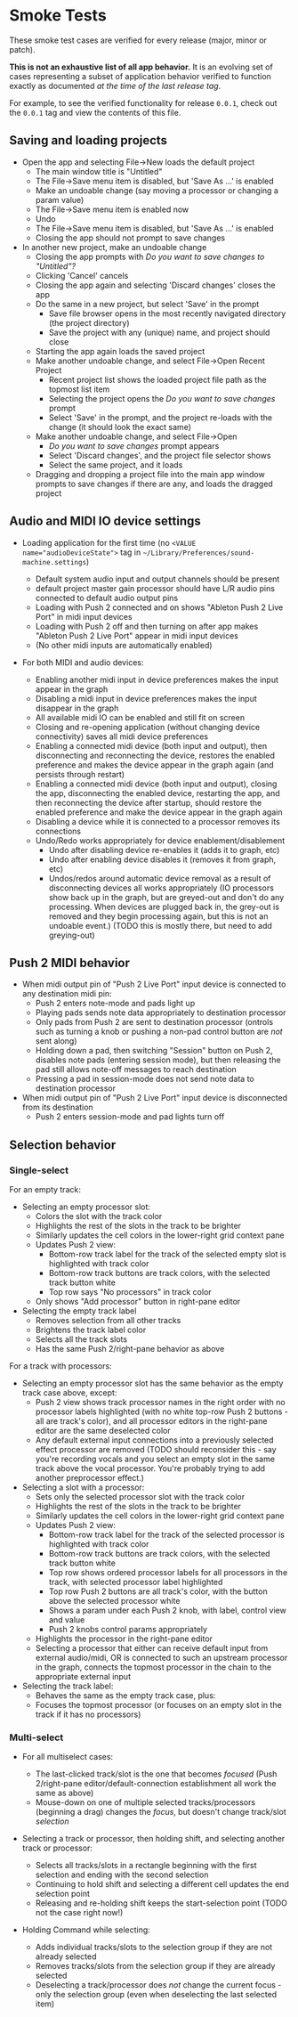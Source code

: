 # Smoke Tests

These smoke test cases are verified for every release (major, minor or patch).

**This is not an exhaustive list of all app behavior.**
It is an evolving set of cases representing a subset of application behavior verified to function exactly as documented _at the time of the last release tag_.

For example, to see the verified functionality for release `0.0.1`, check out the `0.0.1` tag and view the contents of this file.

## Saving and loading projects

* Open the app and selecting File->New loads the default project
  - The main window title is "Untitled"
  - The File->Save menu item is disabled, but 'Save As ...' is enabled
  - Make an undoable change (say moving a processor or changing a param value)
  - The File->Save menu item is enabled now
  - Undo
  - The File->Save menu item is disabled, but 'Save As ...' is enabled
  - Closing the app should not prompt to save changes
* In another new project, make an undoable change
  - Closing the app prompts with _Do you want to save changes to "Untitled"?_
  - Clicking 'Cancel' cancels
  - Closing the app again and selecting 'Discard changes' closes the app
  - Do the same in a new project, but select 'Save' in the prompt
    * Save file browser opens in the most recently navigated directory (the project directory)
    * Save the project with any (unique) name, and project should close
  - Starting the app again loads the saved project
  - Make another undoable change, and select File->Open Recent Project
    * Recent project list shows the loaded project file path as the topmost list item
    * Selecting the project opens the _Do you want to save changes_ prompt
    * Select 'Save' in the prompt, and the project re-loads with the change (it should look the exact same)
  - Make another undoable change, and select File->Open
    * _Do you want to save changes_ prompt appears
    * Select 'Discard changes', and the project file selector shows
    * Select the same project, and it loads
  - Dragging and dropping a project file into the main app window prompts to save changes if there are any,
    and loads the dragged project

## Audio and MIDI IO device settings

* Loading application for the first time (no `<VALUE name="audioDeviceState">` tag in `~/Library/Preferences/sound-machine.settings`)
  - Default system audio input and output channels should be present
  - default project master gain processor should have L/R audio pins connected to default audio output pins
  - Loading with Push 2 connected and on shows "Ableton Push 2 Live Port" in midi input devices
  - Loading with Push 2 off and then turning on after app makes "Ableton Push 2 Live Port" appear in midi input devices
  - (No other midi inputs are automatically enabled)

* For both MIDI and audio devices:
  - Enabling another midi input in device preferences makes the input appear in the graph
  - Disabling a midi input in device preferences makes the input disappear in the graph
  - All available midi IO can be enabled and still fit on screen
  - Closing and re-opening application (without changing device connectivity) saves all midi device preferences
  - Enabling a connected midi device (both input and output), then disconnecting and reconnecting the device,
    restores the enabled preference and makes the device appear in the graph again (and persists through restart)
  - Enabling a connected midi device (both input and output), closing the app, disconnecting the enabled device,
    restarting the app, and then reconnecting the device after startup, should restore the enabled preference and
    make the device appear in the graph again
  - Disabling a device while it is connected to a processor removes its connections
  - Undo/Redo works appropriately for device enablement/disablement
    * Undo after disabling device re-enables it (adds it to graph, etc)
    * Undo after enabling device disables it (removes it from graph, etc)
    * Undos/redos around automatic device removal as a result of disconnecting devices all works appropriately
      (IO processors show back up in the graph, but are greyed-out and don't do any processing.
      When devices are plugged back in, the grey-out is removed and they begin processing again, but this is not
      an undoable event.) (TODO this is mostly there, but need to add greying-out)

## Push 2 MIDI behavior

* When midi output pin of "Push 2 Live Port" input device is connected to any destination midi pin:
  - Push 2 enters note-mode and pads light up
  - Playing pads sends note data appropriately to destination processor
  - Only pads from Push 2 are sent to destination processor
    (ontrols such as turning a knob or pushing a non-pad control button are _not_ sent along)
  - Holding down a pad, then switching "Session" button on Push 2, disables note pads (entering session mode),
    but then releasing the pad still allows note-off messages to reach destination
  - Pressing a pad in session-mode does not send note data to destination processor
* When midi output pin of "Push 2 Live Port" input device is disconnected from its destination
  - Push 2 enters session-mode and pad lights turn off


## Selection behavior

### Single-select

For an empty track:
  * Selecting an empty processor slot:
    - Colors the slot with the track color
    - Highlights the rest of the slots in the track to be brighter
    - Similarly updates the cell colors in the lower-right grid context pane
    - Updates Push 2 view:
      * Bottom-row track label for the track of the selected empty slot is highlighted with track color
      * Bottom-row track buttons are track colors, with the selected track button white
      * Top row says "No processors" in track color
    - Only shows "Add processor" button in right-pane editor
  * Selecting the empty track label
    - Removes selection from all other tracks
    - Brightens the track label color
    - Selects all the track slots
    - Has the same Push 2/right-pane behavior as above

For a track with processors:
  * Selecting an empty processor slot has the same behavior as the empty track case above, except:
    - Push 2 view shows track processor names in the right order with no processor labels highlighted
      (with no white top-row Push 2 buttons - all are track's color),
      and all processor editors in the right-pane editor are the same deselected color
    - Any default external input connections into a previously selected effect processor are removed
      (TODO should reconsider this - say you're recording vocals and you select an empty slot in the same track above
      the vocal processor. You're probably trying to add another preprocessor effect.)
  * Selecting a slot with a processor:
    - Sets only the selected processor slot with the track color
    - Highlights the rest of the slots in the track to be brighter
    - Similarly updates the cell colors in the lower-right grid context pane
    - Updates Push 2 view:
      * Bottom-row track label for the track of the selected processor is highlighted with track color
      * Bottom-row track buttons are track colors, with the selected track button white
      * Top row shows ordered processor labels for all processors in the track, with selected processor label highlighted
      * Top row Push 2 buttons are all track's color, with the button above the selected processor white
      * Shows a param under each Push 2 knob, with label, control view and value
      * Push 2 knobs control params appropriately
    - Highlights the processor in the right-pane editor
    - Selecting a processor that either can receive default input from external audio/midi,
      OR is connected to such an upstream processor in the graph, connects the topmost processor in the chain to the
      appropriate external input
  * Selecting the track label:
    - Behaves the same as the empty track case, plus:
    - Focuses the topmost processor (or focuses on an empty slot in the track if it has no processors)

### Multi-select

* For all multiselect cases:
  - The last-clicked track/slot is the one that becomes _focused_
    (Push 2/right-pane editor/default-connection establishment all work the same as above)
  - Mouse-down on one of multiple selected tracks/processors (beginning a drag) changes the _focus_,
    but doesn't change track/slot _selection_

* Selecting a track or processor, then holding shift, and selecting another track or processor:
  - Selects all tracks/slots in a rectangle beginning with the first selection and ending with the second selection
  - Continuing to hold shift and selecting a different cell updates the end selection point
  - Releasing and re-holding shift keeps the start-selection point (TODO not the case right now!)

* Holding Command while selecting:
  - Adds individual tracks/slots to the selection group if they are not already selected
  - Removes tracks/slots from the selection group if they are already selected
  - Deselecting a track/processor does _not_ change the current focus - only the selection group
    (even when deselecting the last selected item)
